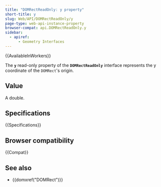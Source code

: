 ```yaml
---
title: "DOMRectReadOnly: y property"
short-title: y
slug: Web/API/DOMRectReadOnly/y
page-type: web-api-instance-property
browser-compat: api.DOMRectReadOnly.y
sidebar:
  - apiref:
      - Geometry Interfaces
---
```


{{AvailableInWorkers}}

The **`y`** read-only property of the **`DOMRectReadOnly`** interface represents the y coordinate of the `DOMRect`'s origin.

## Value

A double.

## Specifications

{{Specifications}}

## Browser compatibility

{{Compat}}

## See also

- {{domxref("DOMRect")}}
